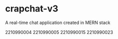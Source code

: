 # crapchat-v3
 A real-time chat application created in MERN stack

2210990004
2210990005
2210990015
2210990023
